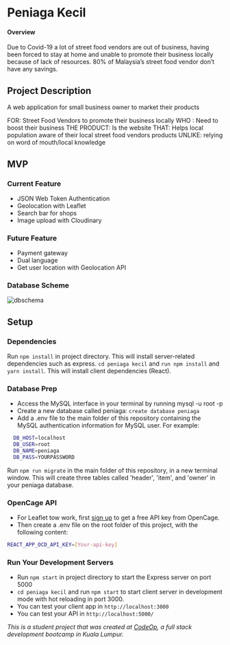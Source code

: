 # Peniaga Kecil

#### Overview

Due to Covid-19 a lot of street food vendors are out of business, having been forced to stay at home and unable to promote their business locally because of lack of resources.
80% of Malaysia’s street food vendor don’t have any savings.

## Project Description

A web application for small business owner to market their products

FOR:
Street Food Vendors to promote their business locally
WHO : Need to boost their business
THE PRODUCT: Is the website
THAT: Helps local population aware of their local street food vendors products
UNLIKE: relying on word of mouth/local knowledge

## MVP

### Current Feature
- JSON Web Token Authentication
- Geolocation with Leaflet
- Search bar for shops
- Image upload with Cloudinary

### Future Feature
- Payment gateway
- Dual language
- Get user location with Geolocation API

### Database Scheme

![dbschema](https://user-images.githubusercontent.com/86279819/136480966-56cb0c37-5a4a-4df4-8c29-f43c12eaec4f.png)


## Setup

### Dependencies

Run `npm install` in project directory. This will install server-related dependencies such as express.
`cd peniaga kecil` and `run npm install` and `yarn install`. This will install client dependencies (React).

### Database Prep

- Access the MySQL interface in your terminal by running mysql -u root -p
- Create a new database called peniaga: `create database peniaga`
- Add a .env file to the main folder of this repository containing the MySQL authentication information for MySQL user. For example:

```bash
  DB_HOST=localhost
  DB_USER=root
  DB_NAME=peniaga
  DB_PASS=YOURPASSWORD
  ```

Run `npm run migrate` in the main folder of this repository, in a new terminal window. This will create three tables called 'header', 'item', and 'owner' in your peniaga database.

### OpenCage API
- For Leaflet tow work, first [sign up](https://opencagedata.com/users/sign_up) to get a free API key from OpenCage.
- Then create a .env file on the root folder of this project, with the following content:

``` bash
REACT_APP_OCD_API_KEY=[Your-api-key]
```
### Run Your Development Servers

- Run `npm start` in project directory to start the Express server on port 5000
- `cd peniaga kecil` and run `npm start` to start client server in development mode with hot reloading in port 3000.
- You can test your client app in `http://localhost:3000`
- You can test your API in `http://localhost:5000/`




_This is a student project that was created at [CodeOp](http://codeop.tech), a full stack development bootcamp in Kuala Lumpur._
